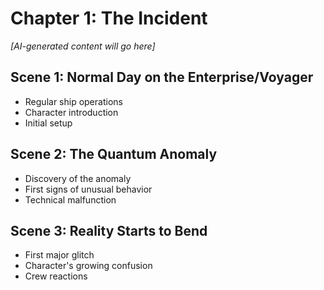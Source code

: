 # Chapter 1: The Incident

*[AI-generated content will go here]*

## Scene 1: Normal Day on the Enterprise/Voyager
- Regular ship operations
- Character introduction
- Initial setup

## Scene 2: The Quantum Anomaly
- Discovery of the anomaly
- First signs of unusual behavior
- Technical malfunction

## Scene 3: Reality Starts to Bend
- First major glitch
- Character's growing confusion
- Crew reactions 
